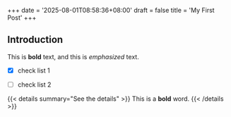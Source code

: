 +++
date = '2025-08-01T08:58:36+08:00'
draft = false
title = 'My First Post'
+++

## Introduction

This is **bold** text, and this is *emphasized* text.

- [x] check list 1
- [ ] check list 2


<!--- Comments in HTML way -->

{{< details summary="See the details" >}}
This is a **bold** word.
{{< /details >}}


